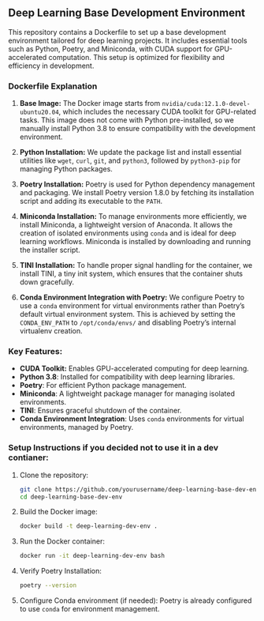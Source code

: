 ## Deep Learning Base Development Environment

This repository contains a Dockerfile to set up a base development environment tailored for deep learning projects. It includes essential tools such as Python, Poetry, and Miniconda, with CUDA support for GPU-accelerated computation. This setup is optimized for flexibility and efficiency in development.

### Dockerfile Explanation

1. **Base Image:**
   The Docker image starts from `nvidia/cuda:12.1.0-devel-ubuntu20.04`, which includes the necessary CUDA toolkit for GPU-related tasks. This image does not come with Python pre-installed, so we manually install Python 3.8 to ensure compatibility with the development environment.

2. **Python Installation:**
   We update the package list and install essential utilities like `wget`, `curl`, `git`, and `python3`, followed by `python3-pip` for managing Python packages.

3. **Poetry Installation:**
   Poetry is used for Python dependency management and packaging. We install Poetry version 1.8.0 by fetching its installation script and adding its executable to the `PATH`.

4. **Miniconda Installation:**
   To manage environments more efficiently, we install Miniconda, a lightweight version of Anaconda. It allows the creation of isolated environments using `conda` and is ideal for deep learning workflows. Miniconda is installed by downloading and running the installer script.

5. **TINI Installation:**
   To handle proper signal handling for the container, we install TINI, a tiny init system, which ensures that the container shuts down gracefully.

6. **Conda Environment Integration with Poetry:**
   We configure Poetry to use a `conda` environment for virtual environments rather than Poetry’s default virtual environment system. This is achieved by setting the `CONDA_ENV_PATH` to `/opt/conda/envs/` and disabling Poetry’s internal virtualenv creation.

### Key Features:
- **CUDA Toolkit:** Enables GPU-accelerated computing for deep learning.
- **Python 3.8**: Installed for compatibility with deep learning libraries.
- **Poetry**: For efficient Python package management.
- **Miniconda**: A lightweight package manager for managing isolated environments.
- **TINI**: Ensures graceful shutdown of the container.
- **Conda Environment Integration**: Uses `conda` environments for virtual environments, managed by Poetry.

### Setup Instructions if you decided not to use it in a dev contianer:

1. Clone the repository:
   ```bash
   git clone https://github.com/yourusername/deep-learning-base-dev-env.git
   cd deep-learning-base-dev-env
   ```

2. Build the Docker image:
   ```bash
   docker build -t deep-learning-dev-env .
   ```

3. Run the Docker container:
   ```bash
   docker run -it deep-learning-dev-env bash
   ```

4. Verify Poetry Installation:
   ```bash
   poetry --version
   ```

5. Configure Conda environment (if needed):
   Poetry is already configured to use `conda` for environment management.


